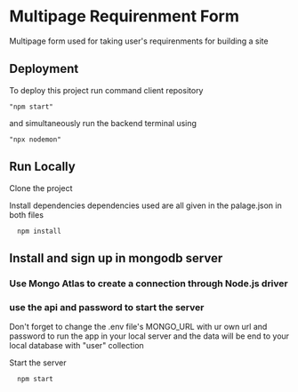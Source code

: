 
# Multipage Requirenment Form

Multipage form used for taking user's requirenments for building a site



## Deployment

To deploy this project run command client repository
```
"npm start"
```
and simultaneously run the backend terminal using 
```
"npx nodemon"
```

## Run Locally

Clone the project



Install dependencies
dependencies used are all given in the palage.json in both files
```
  npm install
```
## Install and sign up in mongodb server 
### Use Mongo Atlas to create a connection through Node.js driver
### use the api and password to start the server
Don't forget to change the .env file's MONGO_URL with ur own url and password to run the app in your local server and the data will be end to your local database with "user" collection

Start the server

```bash
  npm start
```



